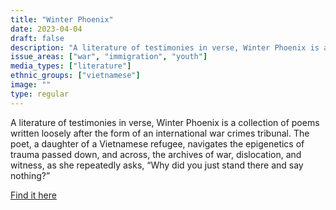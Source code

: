 ```yaml
---
title: "Winter Phoenix"
date: 2023-04-04
draft: false
description: "A literature of testimonies in verse, Winter Phoenix is a collection of poems written loosely after the form of an international war crimes tribunal. The poet, a daughter of a Vietnamese refugee, navigates the epigenetics of trauma passed down, and across, the archives of war, dislocation, and witness, as she repeatedly asks, “Why did you just stand there and say nothing?”"
issue_areas: ["war", "immigration", "youth"]
media_types: ["literature"]
ethnic_groups: ["vietnamese"]
image: ""
type: regular
---
```


A literature of testimonies in verse, Winter Phoenix is a collection of poems written loosely after the form of an international war crimes tribunal. The poet, a daughter of a Vietnamese refugee, navigates the epigenetics of trauma passed down, and across, the archives of war, dislocation, and witness, as she repeatedly asks, “Why did you just stand there and say nothing?”

[Find it here](https://store.deepvellum.org/products/winter-phoenix)
